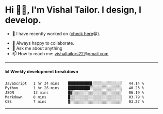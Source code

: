 # Hi 👋🏻, I'm Vishal Tailor. I design, I develop.

- 🔭 I have recently worked on ([check here](https://vishaltailor.com)😁).
<!-- - 🎦 Currently watching: JavaScript: The Hard Parts By Will Sentance. -->
- 👯 Always happy to collaborate.
- 💬 Ask me about anything
- 📫 How to reach me: <a href="mailto:vishaltailors22@gmail.com">vishaltailors22@gmail.com</a>

<hr /> 
<h4>📊 Weekly development breakdown</h4>
<!--START_SECTION:waka-->

```txt
JavaScript   1 hr 34 mins    ███████████░░░░░░░░░░░░░░   44.14 %
Python       1 hr 26 mins    ██████████░░░░░░░░░░░░░░░   40.23 %
JSON         13 mins         █▓░░░░░░░░░░░░░░░░░░░░░░░   06.19 %
Markdown     8 mins          █░░░░░░░░░░░░░░░░░░░░░░░░   03.79 %
CSS          7 mins          ▓░░░░░░░░░░░░░░░░░░░░░░░░   03.27 %
```

<!--END_SECTION:waka-->
<hr /> 

<!-- ![](./profile-3d-contrib/profile-green-animate.svg) -->
